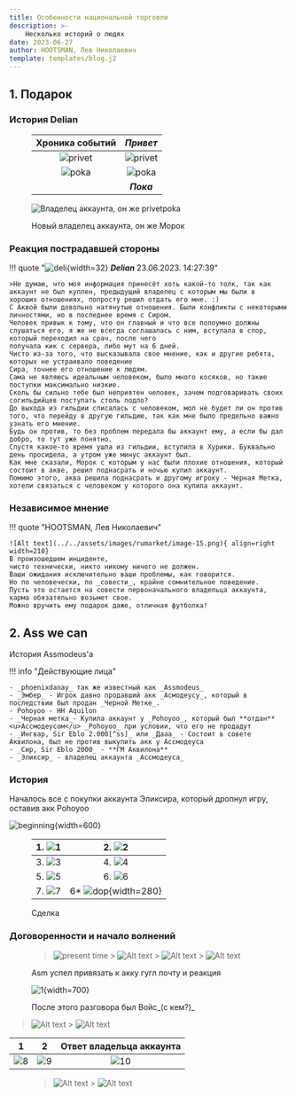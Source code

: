 ```yaml
---
title: Особенности национальной торговли
description: >-
    Несколько историй о людях
date: 2023-06-27
author: HOOTSMAN, Лев Николаевич
template: templates/blog.j2
---
```

## 1. Подарок

### История Delian

<figure markdown>

|         Хроника событий |                _Привет_ |
| :----------------------: | :----------------------: |
| ![privet](../../assets/images/rumarket/image-10.png) | ![privet](../../assets/images/rumarket/image-11.png) |
|   ![poka](../../assets/images/rumarket/image-12.png) |   ![poka](../../assets/images/rumarket/image-13.png) |
|                         |                **_Пока_** |

<figcaption></figcaption>
</figure>
<figure markdown>

![Владелец аккаунта, он же privetpoka](../../assets/images/rumarket/image-14.png)

<figcaption>Новый владелец аккаунта, он же Морок</figcaption>
</figure>

### Реакция пострадавшей стороны

!!! quote "![deli](../../assets/avatars/deliav.png){width=32} **_Delian_** 23.06.2023. 14:27:39"

    >Не думаю, что моя информация принесёт хоть какой-то толк, так как аккаунт не был куплен, предыдущий владелец с которым мы были в
    хороших отношениях, попросту решил отдать его мне. :)  
    С Аквой были довольно натянутые отношения. Были конфликты с некоторыми личностями, но в последнее время с Сиром.  
    Человек привык к тому, что он главный и что все полоумно должны слушаться его, я же не всегда соглашалась с ним, вступала в спор, который переходил на срач, после чего
    получала кик с сервера, либо мут на 6 дней.  
    Чисто из-за того, что высказывала свое мнение, как и другие ребята, которых не устраивало поведение
    Сира, точнее его отношение к людям.  
    Сама не являюсь идеальным человеком, было много косяков, но такие поступки максимально низкие.  
    Сколь бы сильно тебе был неприятен человек, зачем подговаривать своих согильдийцев поступать столь подло?  
    До выхода из гильдии списалась с человеком, мол не будет ли он против того, что перейду в другую гильдию, так как мне было предельно важно
    узнать его мнение.  
    Будь он против, то без проблем передала бы аккаунт ему, а если бы дал добро, то тут уже понятно.  
    Спустя какое-то время ушла из гильдии, вступила в Хурики. Буквально день просидела, а утром уже минус аккаунт был.  
    Как мне сказали, Морок с которым у нас были плохие отношения, который состоит в акве, решил поднасрать и ночью купил аккаунт.  
    Помимо этого, аква решила поднасрать и другому игроку - Черная Метка, хотели связаться с человеком у которого она купила аккаунт.  

### Независимое мнение

!!! quote "HOOTSMAN, Лев Николаевич"

    ![Alt text](../../assets/images/rumarket/image-15.png){ align=right width=210}
    В произошедшем инциденте,  
    чисто технически, никто никому ничего не должен.  
    Ваши ожидания исключительно ваши проблемы, как говорится.  
    Но по человечески, по _совести_, крайне сомнительное поведение.  
    Пусть это остается на совести первоначального владельца аккаунта, карма обязательно возьмет свое.  
    Можно вручить ему подарок даже, отличная футболка!

## 2. Ass we can

История Assmodeus'a

!!! info "Действующие лица"

    - _phoenixdanay_ так же известный как _Assmodeus_
    - _Эмбер_ - Игрок давно продавший акк _Асмодеусу_, который в последствии был продан _Черной Метке_.
    - Pohoyoo - HH Aquilon
    - _Черная метка_- Купила аккаунт у _Pohoyoo_, который был **отдан** <u>Ассмодеусом</u> _Pohoyoo_ при условии, что его не продадут
    - _Ингвар, Sir Eblo 2.000[^ss]_ или _Дааа_ - Состоит в совете Аквилона, был не против выкупить акк у Ассмодеуса
    - _Сир, Sir Eblo 2000_ - **ГМ Аквилона**
    - _Эликсир_ - владелец аккаунта _Ассмодеуса_

[^ss]: "Подражает ГМу аквы, но это два разных участника событий."

### История

Началось все с покупки аккаунта Эликсира, который дропнул игру, оставив акк Pohoyoo

![beginning](../../assets/images/rumarket/image.png){width=600}

<figure markdown>

| 1. ![1](../../assets/images/rumarket/1.png) | 2. ![2](../../assets/images/rumarket/2.png) |
| :------------------------------------: | :------------------------------------: |
| 3. ![3](../../assets/images/rumarket/3.png) | 4. ![4](../../assets/images/rumarket/4.png) |
| 5. ![5](../../assets/images/rumarket/5.png) | 6. ![6](../../assets/images/rumarket/6.png) |
| 7. ![7](../../assets/images/rumarket/7.png) |   6\* ![dop](../../assets/images/rumarket/image-5.png){width=280}   |

<figcaption>Сделка</figcaption>
</figure>

### Договоренности и начало волнений

<figure markdown>

> ![present time](../../assets/images/rumarket/image-1.png) > ![Alt text](../../assets/images/rumarket/image-2.png) > ![Alt text](../../assets/images/rumarket/image-3.png) > ![Alt text](../../assets/images/rumarket/image-4.png)

<figcaption> Asm успел привязать к акку гугл почту и реакция</figcaption>
</figure>

<figure markdown>

![1](../../assets/images/rumarket/11.png){width=700}

<figcaption>После этого разговора был Войс_(с кем?)_</figcaption>
</figure>

> ![Alt text](../../assets/images/rumarket/image-7.png) > ![Alt text](../../assets/images/rumarket/image-9.png)

|                  1                  |                  2                  |       Ответ владельца аккаунта        |
| :---------------------------------: | :---------------------------------: | :-----------------------------------: |
| ![8](../../assets/images/rumarket/8.png) | ![9](../../assets/images/rumarket/9.png) | ![10](../../assets/images/rumarket/10.png) |

<figure markdown>

> ![Alt text](../../assets/images/rumarket/image-6.png) > ![Alt text](../../assets/images/rumarket/image-8.png)

<figcaption> </figcaption>
</figure>

<figure markdown>

<figcaption> </figcaption>
</figure>

<figure markdown>

<figcaption> </figcaption>
</figure>
